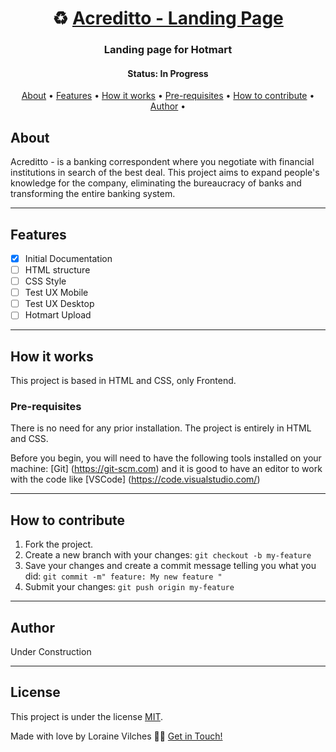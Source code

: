 <h1 align="center">
   ♻️ <a href="#"> Acreditto - Landing Page </a>
</h1>

<h3 align="center">
    Landing page for Hotmart
</h3>

<h4 align="center"> 
	 Status: In Progress
</h4>

<p align="center">
 <a href="#about">About</a> •
 <a href="#features">Features</a> •
 <a href="#how-it-works">How it works</a> •
 <a href="#pre-requisites">Pre-requisites</a> •
 <a href="#how-to-contribute">How to contribute</a> • 
 <a href="#author">Author</a> •

</p>


## About

Acreditto - is a banking correspondent where you negotiate with financial institutions in search of the best deal. This project aims to expand people's knowledge for the company, eliminating the bureaucracy of banks and transforming the entire banking system.

---

## Features

- [x] Initial Documentation
- [ ] HTML structure
- [ ] CSS Style
- [ ] Test UX Mobile
- [ ] Test UX Desktop
- [ ] Hotmart Upload

---

## How it works

This project is based in HTML and CSS, only Frontend.

### Pre-requisites

There is no need for any prior installation. The project is entirely in HTML and CSS.

Before you begin, you will need to have the following tools installed on your machine:
[Git] (https://git-scm.com) and it is good to have an editor to work with the code like [VSCode] (https://code.visualstudio.com/)

---

## How to contribute

1. Fork the project.
2. Create a new branch with your changes: `git checkout -b my-feature`
3. Save your changes and create a commit message telling you what you did: `git commit -m" feature: My new feature "`
4. Submit your changes: `git push origin my-feature`

---

## Author

Under Construction

---

## License

This project is under the license [MIT](./LICENSE).

Made with love by Loraine Vilches 👋🏽 [Get in Touch!](https://www.linkedin.com/in/lorainevilches/)